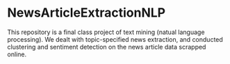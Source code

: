 # NewsArticleExtractionNLP
This repository is a final class project of text mining (natual language processing). We dealt with topic-specified news extraction, and conducted clustering and sentiment detection on the news article data scrapped online. 
